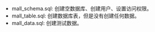 * mall_schema.sql: 创建空数据库、创建用户、设置访问权限。
* mall_table.sql: 创建数据库表，但是没有创建任何数据。
* mall_data.sql: 创建测试数据。
